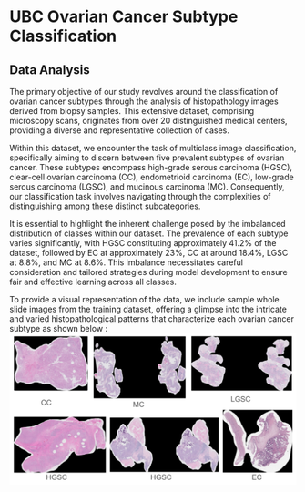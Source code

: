 # UBC Ovarian Cancer Subtype Classification
## Data Analysis
The primary objective of our study revolves around the classification of ovarian cancer subtypes through the analysis of histopathology images derived from biopsy samples. This extensive dataset, comprising microscopy scans, originates from over 20 distinguished medical centers, providing a diverse and representative collection of cases.

Within this dataset, we encounter the task of multiclass image classification, specifically aiming to discern between five prevalent subtypes of ovarian cancer. These subtypes encompass high-grade serous carcinoma (HGSC), clear-cell ovarian carcinoma (CC), endometrioid carcinoma (EC), low-grade serous carcinoma (LGSC), and mucinous carcinoma (MC). Consequently, our classification task involves navigating through the complexities of distinguishing among these distinct subcategories.

It is essential to highlight the inherent challenge posed by the imbalanced distribution of classes within our dataset. The prevalence of each subtype varies significantly, with HGSC constituting approximately 41.2% of the dataset, followed by EC at approximately 23%, CC at around 18.4%, LGSC at 8.8%, and MC at 8.6%. This imbalance necessitates careful consideration and tailored strategies during model development to ensure fair and effective learning across all classes.

To provide a visual representation of the data, we include sample whole slide images from the training dataset, offering a glimpse into the intricate and varied histopathological patterns that characterize each ovarian cancer subtype as shown below :
![Alt text](Images/image-000.png)
